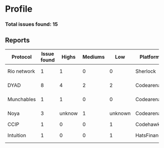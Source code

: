 # Profile
### Total issues found: 15

## Reports
|   Protocol   |   Issue found    |  Highs  |   Mediums   |         Low        | Platform   |   Reports    |
|--------------|------------------|---------|-------------|--------------------|------------|--------------|
| Rio network  |        1         |     1   |      0      |          0         |  Sherlock  | https://github.com/sherlock-audit/2024-02-rio-network-core-protocol-judging/issues/16  |
|    DYAD      |        8         |     4   |      2      |          2         |  Codearena | https://github.com/code-423n4/2024-04-dyad-findings/issues |
| Munchables   |        1         |     1   |      0      |          0         |  Codearena | https://github.com/code-423n4/2024-05-munchables-findings/issues/7 |
|    Noya      |        3         | unknow  |      1      |     unknown        |  Codearena | https://github.com/code-423n4/2024-04-noya-findings/issues |
|    CCIP      |        1         |     0   |      0      |          1         |  Codehawks | Currently Private                  |
| Intuition    |        1         |     0   |      0      |          1         |  HatsFinance | https://github.com/hats-finance/Intuition-0x538dbadc50cc87b281cd655f1edbc6ebda02a66a/issues/55 |

